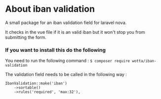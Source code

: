 # About iban validation
A small package for an iban validation field for laravel nova.

It checks in the vue file if it is an valid iban but it won't stop you from submitting the form.

### If you want to install this do the following
You need to run the following command : 
`$ composer require wotta/iban-validation`

The validation field needs to be called in the following way : 

```
IbanValidation::make('iban')
    ->sortable()
    ->rules('required', 'max:32'),
```

